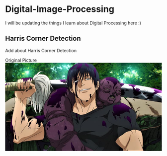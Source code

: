 # Digital-Image-Processing
I will be updating the things I learn about Digital Processing here :)

## Harris Corner Detection
Add about Harris Corner Detection

Original Picture
<img src="Images/toji.jpg" alt="Original Image">
